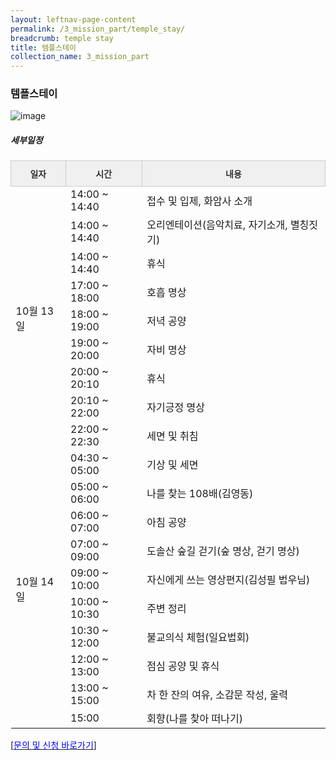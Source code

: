 ```yaml
---
layout: leftnav-page-content
permalink: /3_mission_part/temple_stay/
breadcrumb: temple stay
title: 템플스테이
collection_name: 3_mission_part
---
```


### 템플스테이 
![image]({{site.baseurl}}/images/religious_part/sub02_textual_06.jpg)


##### **세부일정**


<style type="text/css">
.ttg th{background-color:#f0f0f0;border-color:#ccc;border-style:solid;border-width:1px;color:#333; font-family:Arial, sans-serif; font-size:14px;font-weight:normal;overflow:hidden;padding:10px 5px;word-break:normal;}
.ttg .ttg-vbic{border-color:#ccc;font-weight:bold; text-align:center;vertical-align:top}
</style>

<table class="ttg">
<thead>
  <tr>
    <th class="ttg-vbic">일자</th>
    <th class="ttg-vbic">시간</th>
    <th class="ttg-vbic">내용</th>    
  </tr>
</thead>
<tbody>
<tr>
    <td rowspan="9"> 10월 13일 </td>
    <td> 14:00 ~ 14:40 </td>
    <td> 접수 및 입제, 화암사 소개 </td>
</tr>
<tr>    
    <td> 14:00 ~ 14:40 </td>
    <td> 오리엔테이션(음악치료, 자기소개, 별칭짓기) </td>
</tr>
<tr>    
    <td> 14:00 ~ 14:40 </td>
    <td> 휴식 </td>
</tr>
<tr>
    <td> 17:00 ~ 18:00 </td>
    <td> 호흡 명상 </td>
</tr>
<tr>
    <td> 18:00 ~ 19:00 </td>
    <td> 저녁 공양 </td>
</tr>
<tr>
    <td> 19:00 ~ 20:00 </td>
    <td> 자비 명상 </td>
</tr>
<tr>
    <td> 20:00 ~ 20:10 </td>
    <td> 휴식 </td>
</tr>
<tr>
    <td> 20:10 ~ 22:00 </td>
    <td> 자기긍정 명상 </td>
</tr>
<tr>
    <td> 22:00 ~ 22:30 </td>
    <td> 세면 및 취침 </td>
</tr>
<tr>
    <td style='border-color:#9b9b9b;' rowspan="10"> 10월 14일 </td>
    <td> 04:30 ~ 05:00 </td>
    <td> 기상 및 세면 </td>
</tr>
<tr>
    <td> 05:00 ~ 06:00 </td>
    <td> 나를 찾는 108배(김영동) </td>
</tr>
<tr>
    <td> 06:00 ~ 07:00 </td>
    <td> 아침 공양 </td>
</tr>
<tr>
    <td> 07:00 ~ 09:00 </td>
    <td> 도솔산 숲길 걷기(숲 명상, 걷기 명상) </td>
</tr>
<tr>
    <td> 09:00 ~ 10:00 </td>
    <td> 자신에게 쓰는 영상편지(김성필 법우님) </td>
</tr>
<tr>
    <td> 10:00 ~ 10:30 </td>
    <td> 주변 정리 </td>
</tr>
<tr>
    <td> 10:30 ~ 12:00 </td>
    <td> 불교의식 체험(일요법회) </td>
</tr>
<tr>
    <td> 12:00 ~ 13:00 </td>
    <td> 점심 공양 및 휴식 </td>
</tr>
<tr>
    <td> 13:00 ~ 15:00 </td>
    <td> 차 한 잔의 여유, 소감문 작성, 울력 </td>
</tr>
<tr style='border-color:#9b9b9b; border-bottom:solid; border-width:1px;'>
    <td> 15:00 </td>
    <td> 회향(나를 찾아 떠나기) </td>
</tr>
</tbody>
</table>


[[<span style="color:blue">문의 및 신청 바로가기</span>] ](/1_0_templeNews/questions/)
